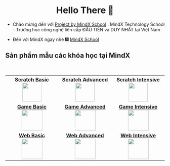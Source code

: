 <h1 align="center"> Hello There 👋 </h1>


* Chào mừng đến với [Project by MindX School](https://mindx.edu.vn/)	 . MindX Technology School - Trường học công nghệ liên cấp ĐẦU TIÊN và DUY NHẤT tại Việt Nam

*  Đến với MindX ngay nhé :fireworks: [MindX School](https://bit.ly/3isOutz)


## Sản phẩm mẫu các khóa học tại MindX

<br>
<table>
<tbody>
 <tr>
<td align="center" width="20%">
 <span><b><center><a href="https://mindxdoc.github.io/SB">Scratch Basic</a></center></b></span> 
<img height=60px src="https://resources.mindx.edu.vn/uploads/images/Artboard%2014.jpg"> 
</td>

<td align="center" width="20%">
<span><b><center><a href="https://mindxdoc.github.io/SA">Scratch Advanced</a></center></b></span> 
<img height=60px src="https://resources.mindx.edu.vn/uploads/images/Artboard%2015.jpg"> 
</td>

<td align="center" width="20%">
<span><b><center><a href="https://mindxdoc.github.io/SI">Scratch Intensive</a></center></b></span> 
<img height=60px src="https://resources.mindx.edu.vn/uploads/images/Artboard%2016.jpg"> 
</td>
</tr>

<tr>
<td align="center" width="20%">
<span><b><center><a href="https://mindxdoc.github.io/GB">Game Basic</a></center></b></span> 
<img height=65px src="https://resources.mindx.edu.vn/uploads/images/Artboard%2010.jpg"> 
</td>

<td align="center" width="20%">
<span><b><center><a href="https://mindxdoc.github.io/GA">Game Advanced</a></center></b></span> 
<img height=65px src="https://resources.mindx.edu.vn/uploads/images/Artboard%208.jpg"> 
</td>

<td align="center" width="20%">
<span><b><center><a href="https://mindxdoc.github.io/GI">Game Intensive</a></center></b></span> 
<img height=65px src="https://resources.mindx.edu.vn/uploads/images/Artboard%209.jpg"> 
</td>
</tr>

<tr>
<td align="center" width="20%">
<span><b><center><a href="https://mindxdoc.github.io/WB">Web Basic</a></center></b></span> 
<img height=65px src="https://resources.mindx.edu.vn/uploads/images/Artboard%2012.jpg"> 
</td>

<td align="center" width="20%">
<span><b><center><a href="https://mindxdoc.github.io/WA">Web Advanced</a></center></b></span> 
<img height=65px src="https://resources.mindx.edu.vn/uploads/images/Artboard%2011.jpg"> 
</td>



<td align="center" width="20%">
<span><b><center><a href="https://mindxdoc.github.io/WI">Web Intensive</a></center></b></span> 
<img height=65px src="https://resources.mindx.edu.vn/uploads/images/web%20intensive.jpg"> 
</td>
</tr>

</tbody>
</table>

